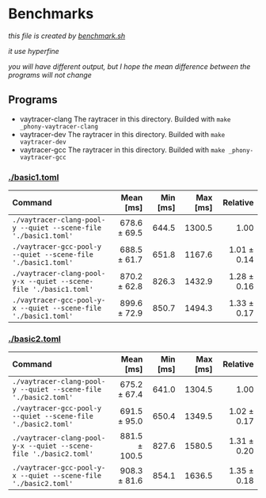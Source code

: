 # Benchmarks

*this file is created by [benchmark.sh](./benchmark.sh)*

*it use hyperfine*

*you will have different output, but I hope the mean difference between the programs will not change*

## Programs

- vaytracer-clang
  The raytracer in this directory. Builded with `make _phony-vaytracer-clang`
- vaytracer-dev
  The raytracer in this directory. Builded with `make vaytracer-dev`
- vaytracer-gcc
  The raytracer in this directory. Builded with `make _phony-vaytracer-gcc`

### [./basic1.toml](./basic1.toml)

| Command | Mean [ms] | Min [ms] | Max [ms] | Relative |
|:---|---:|---:|---:|---:|
| `./vaytracer-clang-pool-y --quiet --scene-file './basic1.toml'` | 678.6 ± 69.5 | 644.5 | 1300.5 | 1.00 |
| `./vaytracer-gcc-pool-y --quiet --scene-file './basic1.toml'` | 688.5 ± 61.7 | 651.8 | 1167.6 | 1.01 ± 0.14 |
| `./vaytracer-clang-pool-y-x --quiet --scene-file './basic1.toml'` | 870.2 ± 62.8 | 826.3 | 1432.9 | 1.28 ± 0.16 |
| `./vaytracer-gcc-pool-y-x --quiet --scene-file './basic1.toml'` | 899.6 ± 72.9 | 850.7 | 1494.3 | 1.33 ± 0.17 |
### [./basic2.toml](./basic2.toml)

| Command | Mean [ms] | Min [ms] | Max [ms] | Relative |
|:---|---:|---:|---:|---:|
| `./vaytracer-clang-pool-y --quiet --scene-file './basic2.toml'` | 675.2 ± 67.4 | 641.0 | 1304.5 | 1.00 |
| `./vaytracer-gcc-pool-y --quiet --scene-file './basic2.toml'` | 691.5 ± 95.0 | 650.4 | 1349.5 | 1.02 ± 0.17 |
| `./vaytracer-clang-pool-y-x --quiet --scene-file './basic2.toml'` | 881.5 ± 100.5 | 827.6 | 1580.5 | 1.31 ± 0.20 |
| `./vaytracer-gcc-pool-y-x --quiet --scene-file './basic2.toml'` | 908.3 ± 81.6 | 854.1 | 1636.5 | 1.35 ± 0.18 |
